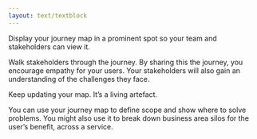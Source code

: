 ```yaml
---
layout: text/textblock
---
```

Display your journey map in a prominent spot so your team and stakeholders can view it.

Walk stakeholders through the journey. By sharing this the journey, you encourage empathy for your users. Your stakeholders will also gain an understanding of the challenges they face.

Keep updating your map. It’s a living artefact. 

You can use your journey map to define scope and show where to solve problems. You might also use it to break down business area silos for the user’s benefit, across a service.
